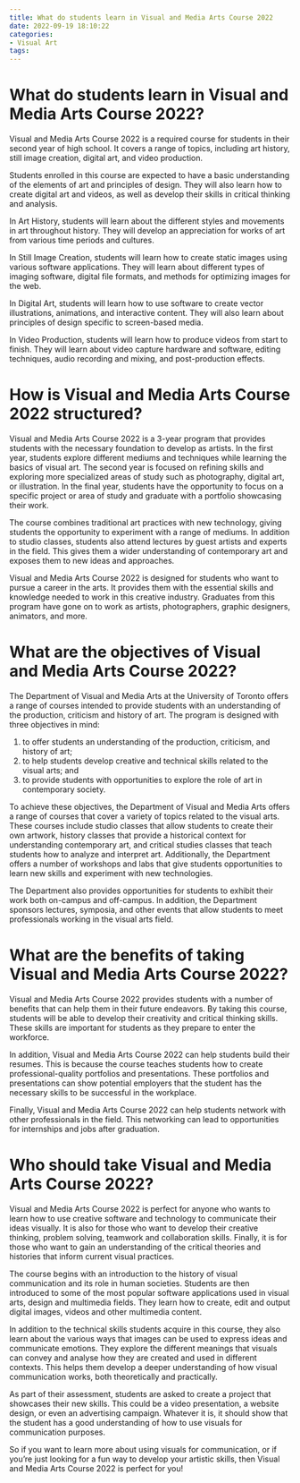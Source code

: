 ```yaml
---
title: What do students learn in Visual and Media Arts Course 2022
date: 2022-09-19 18:10:22
categories:
- Visual Art
tags:
---
```



#  What do students learn in Visual and Media Arts Course 2022?

Visual and Media Arts Course 2022 is a required course for students in their second year of high school. It covers a range of topics, including art history, still image creation, digital art, and video production.

Students enrolled in this course are expected to have a basic understanding of the elements of art and principles of design. They will also learn how to create digital art and videos, as well as develop their skills in critical thinking and analysis.

In Art History, students will learn about the different styles and movements in art throughout history. They will develop an appreciation for works of art from various time periods and cultures.

In Still Image Creation, students will learn how to create static images using various software applications. They will learn about different types of imaging software, digital file formats, and methods for optimizing images for the web.

In Digital Art, students will learn how to use software to create vector illustrations, animations, and interactive content. They will also learn about principles of design specific to screen-based media.

In Video Production, students will learn how to produce videos from start to finish. They will learn about video capture hardware and software, editing techniques, audio recording and mixing, and post-production effects.

#  How is Visual and Media Arts Course 2022 structured?

Visual and Media Arts Course 2022 is a 3-year program that provides students with the necessary foundation to develop as artists. In the first year, students explore different mediums and techniques while learning the basics of visual art. The second year is focused on refining skills and exploring more specialized areas of study such as photography, digital art, or illustration. In the final year, students have the opportunity to focus on a specific project or area of study and graduate with a portfolio showcasing their work.

The course combines traditional art practices with new technology, giving students the opportunity to experiment with a range of mediums. In addition to studio classes, students also attend lectures by guest artists and experts in the field. This gives them a wider understanding of contemporary art and exposes them to new ideas and approaches.

Visual and Media Arts Course 2022 is designed for students who want to pursue a career in the arts. It provides them with the essential skills and knowledge needed to work in this creative industry. Graduates from this program have gone on to work as artists, photographers, graphic designers, animators, and more.

#  What are the objectives of Visual and Media Arts Course 2022?

The Department of Visual and Media Arts at the University of Toronto offers a range of courses intended to provide students with an understanding of the production, criticism and history of art. The program is designed with three objectives in mind:

1. to offer students an understanding of the production, criticism, and history of art;
2. to help students develop creative and technical skills related to the visual arts; and
3. to provide students with opportunities to explore the role of art in contemporary society.

To achieve these objectives, the Department of Visual and Media Arts offers a range of courses that cover a variety of topics related to the visual arts. These courses include studio classes that allow students to create their own artwork, history classes that provide a historical context for understanding contemporary art, and critical studies classes that teach students how to analyze and interpret art. Additionally, the Department offers a number of workshops and labs that give students opportunities to learn new skills and experiment with new technologies.

The Department also provides opportunities for students to exhibit their work both on-campus and off-campus. In addition, the Department sponsors lectures, symposia, and other events that allow students to meet professionals working in the visual arts field.

#  What are the benefits of taking Visual and Media Arts Course 2022?

Visual and Media Arts Course 2022 provides students with a number of benefits that can help them in their future endeavors. By taking this course, students will be able to develop their creativity and critical thinking skills. These skills are important for students as they prepare to enter the workforce.

In addition, Visual and Media Arts Course 2022 can help students build their resumes. This is because the course teaches students how to create professional-quality portfolios and presentations. These portfolios and presentations can show potential employers that the student has the necessary skills to be successful in the workplace.

Finally, Visual and Media Arts Course 2022 can help students network with other professionals in the field. This networking can lead to opportunities for internships and jobs after graduation.

#  Who should take Visual and Media Arts Course 2022?

Visual and Media Arts Course 2022 is perfect for anyone who wants to learn how to use creative software and technology to communicate their ideas visually. It is also for those who want to develop their creative thinking, problem solving, teamwork and collaboration skills. Finally, it is for those who want to gain an understanding of the critical theories and histories that inform current visual practices.

The course begins with an introduction to the history of visual communication and its role in human societies. Students are then introduced to some of the most popular software applications used in visual arts, design and multimedia fields. They learn how to create, edit and output digital images, videos and other multimedia content.

In addition to the technical skills students acquire in this course, they also learn about the various ways that images can be used to express ideas and communicate emotions. They explore the different meanings that visuals can convey and analyse how they are created and used in different contexts. This helps them develop a deeper understanding of how visual communication works, both theoretically and practically.

As part of their assessment, students are asked to create a project that showcases their new skills. This could be a video presentation, a website design, or even an advertising campaign. Whatever it is, it should show that the student has a good understanding of how to use visuals for communication purposes.

So if you want to learn more about using visuals for communication, or if you’re just looking for a fun way to develop your artistic skills, then Visual and Media Arts Course 2022 is perfect for you!